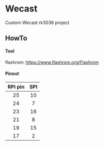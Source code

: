 # Wecast
Custom Wecast rk3036 project

## HowTo

#### Tool
flashrom: https://www.flashrom.org/Flashrom

#### Pinout

| RPi pin | SPI |
|:-------:|:---:|
| 25 | 10 |
| 24 | 7 |
| 23 | 16 |
| 21 | 8 |
| 19 | 15 |
| 17 | 2 |